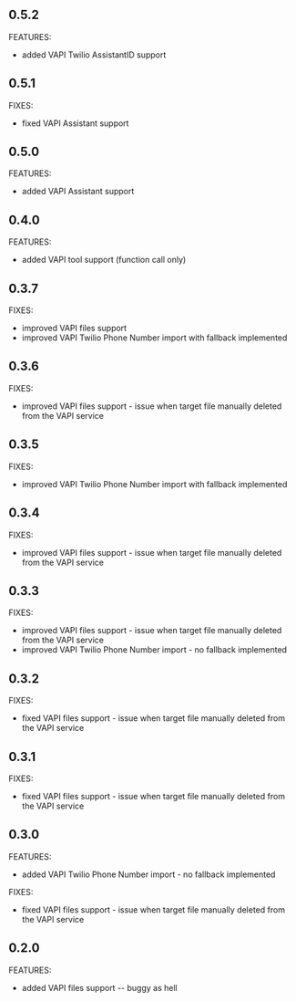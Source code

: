 ## 0.5.2

FEATURES:
  - added VAPI Twilio AssistantID support

## 0.5.1

FIXES:
  - fixed VAPI Assistant support

## 0.5.0

FEATURES:
  - added VAPI Assistant support

## 0.4.0

FEATURES:
  - added VAPI tool support (function call only)

## 0.3.7

FIXES:
  - improved VAPI files support
  - improved VAPI Twilio Phone Number import with fallback implemented

## 0.3.6

FIXES:
  - improved VAPI files support - issue when target file manually deleted from the VAPI service

## 0.3.5

FIXES:
  - improved VAPI Twilio Phone Number import with fallback implemented

## 0.3.4

FIXES:
  - improved VAPI files support - issue when target file manually deleted from the VAPI service

## 0.3.3

FIXES:
  - improved VAPI files support - issue when target file manually deleted from the VAPI service
  - improved VAPI Twilio Phone Number import - no fallback implemented

## 0.3.2

FIXES:
  - fixed VAPI files support - issue when target file manually deleted from the VAPI service

## 0.3.1

FIXES:
  - fixed VAPI files support - issue when target file manually deleted from the VAPI service

## 0.3.0

FEATURES:
  - added VAPI Twilio Phone Number import - no fallback implemented

FIXES:
  - fixed VAPI files support - issue when target file manually deleted from the VAPI service

## 0.2.0

FEATURES:
  - added VAPI files support -- buggy as hell
